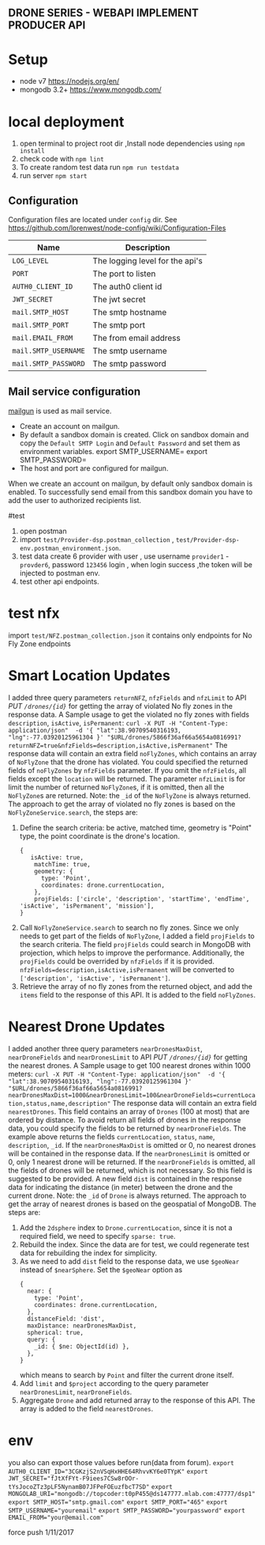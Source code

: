 DRONE SERIES - WEBAPI IMPLEMENT PRODUCER API
---



# Setup
- node v7 https://nodejs.org/en/
- mongodb 3.2+ https://www.mongodb.com/

# local deployment

1. open terminal to project root dir ,Install node dependencies using `npm install`
2. check code with `npm lint`
3. To create random test data run `npm run testdata`
4. run server `npm start`

## Configuration

Configuration files are located under `config` dir.
See https://github.com/lorenwest/node-config/wiki/Configuration-Files

|Name|Description|
|----|-----------|
|`LOG_LEVEL`| The logging level for the api's|
|`PORT`| The port to listen|
|`AUTH0_CLIENT_ID`| The auth0 client id |
|`JWT_SECRET`| The jwt secret |
|`mail.SMTP_HOST`| The smtp hostname |
|`mail.SMTP_PORT`| The smtp port |
|`mail.EMAIL_FROM`| The from email address |
|`mail.SMTP_USERNAME`| The smtp username |
|`mail.SMTP_PASSWORD`| The smtp password |

## Mail service configuration

[mailgun](https://mailgun.com) is used as mail service.

- Create an account on mailgun.
- By default a sandbox domain is created. Click on sandbox domain and copy the `Default SMTP Login`
  and `Default Password` and set them as environment variables.
  export SMTP_USERNAME=<copied from mailgun sandbox domain>
  export SMTP_PASSWORD=<copied from mailgun sandbox domain>
- The host and port are configured for mailgun.


When we create an account on mailgun, by default only sandbox domain is enabled.
To successfully send email from this sandbox domain you have to add the user to authorized recipients list.

#test
1. open postman
2. import `test/Provider-dsp.postman_collection` , `test/Provider-dsp-env.postman_environment.json`.
3. test data create 6 provider with user , use username `provider1` - `provder6`, password `123456` login , when login success ,the token will be injected to postman env.
4. test other api endpoints.

# test nfx
import `test/NFZ.postman_collection.json`
it contains only endpoints for No Fly Zone endpoints

# Smart Location Updates
I added three query parameters `returnNFZ`, `nfzFields` and `nfzLimit` to API *PUT `/drones/{id}`* for getting the array of violated No fly zones in the response data.
A Sample usage to get the violated no fly zones with fields `description`, `isActive`, `isPermanent`:
    ```
    curl -X PUT -H "Content-Type: application/json"  -d '{
       	"lat":38.90709540316193,
       	"lng":-77.03920125961304
    }' "$URL/drones/5866f36af66a5654a0816991?returnNFZ=true&nfzFields=description,isActive,isPermanent"
    ```
  The response data will contain an extra field `noFlyZones`, which contains an array of `NoFlyZone` that the drone has violated.
  You could specified the returned fields of `noFlyZones` by `nfzFields` parameter. If you omit the `nfzFields`, all fields except the `location` will be returned.
  The parameter `nfzLimit` is for limit the number of returned `NoFlyZone`s, if it is omitted, then all the `NoFlyZone`s are returned.
  Note: the `_id` of the `NoFlyZone` is always returned.
The approach to get the array of violated no fly zones is based on the `NoFlyZoneService.search`, the steps are:
 1. Define the search criteria: be active, matched time, geometry is "Point" type, the point coordinate is  the drone's location.
    ```
    {
       isActive: true,
        matchTime: true,
        geometry: {
          type: 'Point',
          coordinates: drone.currentLocation,
        },
        projFields: ['circle', 'description', 'startTime', 'endTime', 'isActive', 'isPermanent', 'mission'],
    }
    ```
 2. Call `NoFlyZoneService.search` to search no fly zones. Since we only needs to get part of the fields of `NoFlyZone`, I added a field `projFields` to the search criteria. 
    The field `projFields` could search in MongoDB with projection, which helps to improve the performance.
    Additionally, the `projFields` could be overrided by `nfzFields` if it is provided.
    `nfzFields=description,isActive,isPermanent` will be converted to `['description', 'isActive', 'isPermanent']`.
 3. Retrieve the array of no fly zones from the returned object, and add the `items` field to the response of this API. It is added to the field `noFlyZones`.
# Nearest Drone Updates
I added another three query parameters `nearDronesMaxDist`, `nearDroneFields` and `nearDronesLimit` to API *PUT `/drones/{id}`* for getting the nearest drones.
A Sample usage to get 100 nearest drones within 1000 meters:
    ```
    curl -X PUT -H "Content-Type: application/json"  -d '{
       	"lat":38.90709540316193,
       	"lng":-77.03920125961304
    }' "$URL/drones/5866f36af66a5654a0816991?nearDronesMaxDist=1000&nearDronesLimit=100&nearDroneFields=currentLocation,status,name,description"
    ```
  The response data will contain an extra field `nearestDrones`. This field contains an array of `Drones` (100 at most) that are ordered by distance.
  To avoid return all fields of drones in the response data, you could specify the fields to be returned by `nearDroneFields`. The example above returns the fields `currentLocation`, `status`, `name`, `description`, `_id`.
  If the `nearDronesMaxDist` is omitted or 0, no nearest drones will be contained in the response data.
  If the `nearDronesLimit` is omitted or 0, only 1 nearest drone will be returned.
  If the `nearDroneFields` is omitted, all the fields of drones will be returned, which is not necessary. So this field is suggested to be provided.
  A new field `dist` is contained in the response data for indicating the distance (in meter) between the drone and the current drone.
  Note: the `_id` of `Drone` is always returned.
The approach to get the array of nearest drones is based on the geospatial of MongoDB. The steps are:
 1. Add the `2dsphere` index to `Drone.currentLocation`, since it is not a required field, we need to specify `sparse: true`.
 2. Rebuild the index. Since the data are for test, we could regenerate test data for rebuilding the index for simplicity.
 3. As we need to add `dist` field to the response data, we use `$geoNear` instead of `$nearSphere`.
    Set the `$geoNear` option as
    ```
    {
      near: {
        type: 'Point',
        coordinates: drone.currentLocation,
      },
      distanceField: 'dist',
      maxDistance: nearDronesMaxDist,
      spherical: true,
      query: {
        _id: { $ne: ObjectId(id) },
      },
    }
    ```
    which means to search by `Point` and filter the current drone itself.
 4. Add `limit` and `$project` according to the query parameter `nearDronesLimit`, `nearDroneFields`.
 5. Aggregate `Drone` and add returned array to the response of this API. The array is added to the field `nearestDrones`.  
# env

you also can export those values before run(data from forum).
`export AUTH0_CLIENT_ID="3CGKzjS2nVSqHxHHE64RhvvKY6e0TYpK"`
`export JWT_SECRET="fJtXfFYt-F9iees7CSw8rOOr-tYsJocoZTz3pLF5NynamB07JFPeFOEuzfbcT7SD"`
`export MONGOLAB_URI="mongodb://topcoder:t0pP455@ds147777.mlab.com:47777/dsp1"`
`export SMTP_HOST="smtp.gmail.com"`
`export SMTP_PORT="465"`
`export SMTP_USERNAME="youremail"`
`export SMTP_PASSWORD="yourpassword"`
`export EMAIL_FROM="your@email.com"`

force push 1/11/2017
